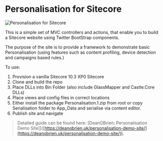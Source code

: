 
# Personalisation for Sitecore
![Personalisation for Sitecore](https://deanobrien.uk/wp-content/uploads/2023/05/personalisation-small.png)

This is a simple set of MVC controllers and actions, that enable you to build a Sitecore website using Twitter BootStrap components.

The purpose of the site is to provide a framework to demonstrate basic Personalisation (using features such as content profiling, device detection and campaigns based rules.)

To use:

1) Provision a vanilla Sitecore 10.3 XP0 Sitecore
2) Clone and build the repo
3) Place DLLs into Bin Folder (also include GlassMapper and Castle.Core DLLs)
4) Place views and config files in correct locations
5) Either install the package Personalisation.1.zip from root or copy Serialisation folder to App_Data and serialise via content editor.
6) Publish site and navigate

> Detailed guide can be found here: [DeanOBrien: Personalisation Demo Site]]([https://deanobrien.uk/personalisation-demo-site/](https://deanobrien.uk/personalisation-demo-site/)).
